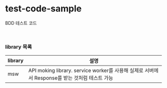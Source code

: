 # test-code-sample

BDD 테스트 코드

<br />

### library 목록

| library | 설명                                                                                           |
| ------- | ---------------------------------------------------------------------------------------------- |
| msw     | API moking library. service worker를 사용해 실제로 서버에서 Response를 받는 것처럼 테스트 가능 |
